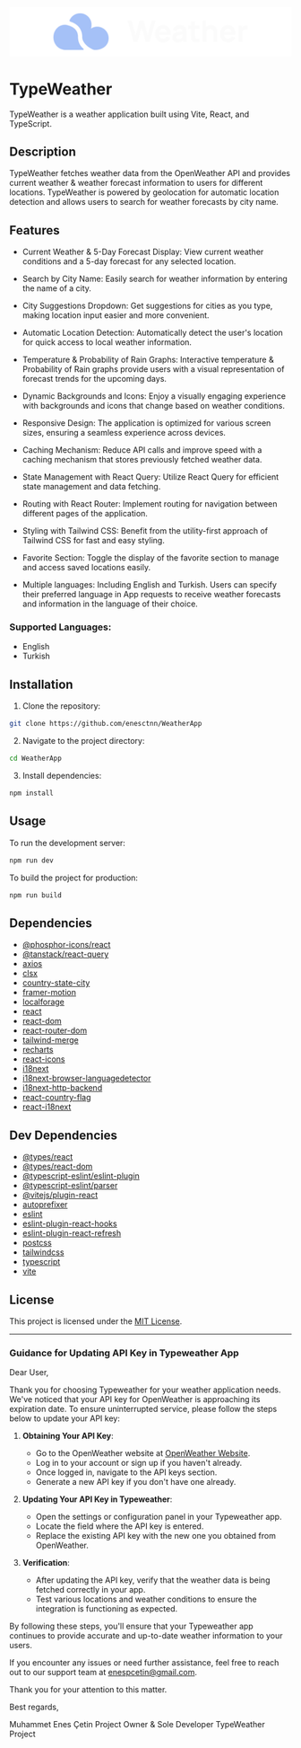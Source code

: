 ![TypeWeather Logo](public/logo.png)

# TypeWeather

TypeWeather is a weather application built using Vite, React, and TypeScript.

## Description

TypeWeather fetches weather data from the OpenWeather API and provides current weather & weather forecast information to users for different locations. TypeWeather is powered by geolocation for automatic location detection and allows users to search for weather forecasts by city name.

## Features

- Current Weather & 5-Day Forecast Display: View current weather conditions and a 5-day forecast for any selected location.

- Search by City Name: Easily search for weather information by entering the name of a city.

- City Suggestions Dropdown: Get suggestions for cities as you type, making location input easier and more convenient.

- Automatic Location Detection: Automatically detect the user's location for quick access to local weather information.

- Temperature & Probability of Rain Graphs: Interactive temperature & Probability of Rain graphs provide users with a visual representation of forecast trends for the upcoming days.

- Dynamic Backgrounds and Icons: Enjoy a visually engaging experience with backgrounds and icons that change based on weather conditions.

- Responsive Design: The application is optimized for various screen sizes, ensuring a seamless experience across devices.

- Caching Mechanism: Reduce API calls and improve speed with a caching mechanism that stores previously fetched weather data.

- State Management with React Query: Utilize React Query for efficient state management and data fetching.

- Routing with React Router: Implement routing for navigation between different pages of the application.

- Styling with Tailwind CSS: Benefit from the utility-first approach of Tailwind CSS for fast and easy styling.

- Favorite Section: Toggle the display of the favorite section to manage and access saved locations easily.

- Multiple languages: Including English and Turkish. Users can specify their preferred language in App requests to receive weather forecasts and information in the language of their choice.

### Supported Languages:

- English
- Turkish

## Installation

1. Clone the repository:

```bash
git clone https://github.com/enesctnn/WeatherApp

```

2. Navigate to the project directory:

```bash
cd WeatherApp
```

3. Install dependencies:

```bash
npm install
```

## Usage

To run the development server:

```bash
npm run dev
```

To build the project for production:

```bash
npm run build
```

## Dependencies

- [@phosphor-icons/react](https://www.npmjs.com/package/@phosphor-icons/react)
- [@tanstack/react-query](https://www.npmjs.com/package/@tanstack/react-query)
- [axios](https://www.npmjs.com/package/axios)
- [clsx](https://www.npmjs.com/package/clsx)
- [country-state-city](https://www.npmjs.com/package/country-state-city)
- [framer-motion](https://www.npmjs.com/package/framer-motion)
- [localforage](https://www.npmjs.com/package/localforage)
- [react](https://www.npmjs.com/package/react)
- [react-dom](https://www.npmjs.com/package/react-dom)
- [react-router-dom](https://www.npmjs.com/package/react-router-dom)
- [tailwind-merge](https://www.npmjs.com/package/tailwind-merge)
- [recharts](https://www.npmjs.com/package/recharts)
- [react-icons](https://www.npmjs.com/package/react-icons)
- [i18next](https://www.npmjs.com/package/i18next)
- [i18next-browser-languagedetector](https://www.npmjs.com/package/i18next-browser-languagedetector)
- [i18next-http-backend](https://www.npmjs.com/package/i18next-http-backend)
- [react-country-flag](https://www.npmjs.com/package/react-country-flag)
- [react-i18next](https://www.npmjs.com/package/react-i18next)

## Dev Dependencies

- [@types/react](https://www.npmjs.com/package/@types/react)
- [@types/react-dom](https://www.npmjs.com/package/@types/react-dom)
- [@typescript-eslint/eslint-plugin](https://www.npmjs.com/package/@typescript-eslint/eslint-plugin)
- [@typescript-eslint/parser](https://www.npmjs.com/package/@typescript-eslint/parser)
- [@vitejs/plugin-react](https://www.npmjs.com/package/@vitejs/plugin-react)
- [autoprefixer](https://www.npmjs.com/package/autoprefixer)
- [eslint](https://www.npmjs.com/package/eslint)
- [eslint-plugin-react-hooks](https://www.npmjs.com/package/eslint-plugin-react-hooks)
- [eslint-plugin-react-refresh](https://www.npmjs.com/package/eslint-plugin-react-refresh)
- [postcss](https://www.npmjs.com/package/postcss)
- [tailwindcss](https://www.npmjs.com/package/tailwindcss)
- [typescript](https://www.npmjs.com/package/typescript)
- [vite](https://www.npmjs.com/package/vite)

## License

This project is licensed under the [MIT License](LICENSE).

---

### Guidance for Updating API Key in Typeweather App

Dear User,

Thank you for choosing Typeweather for your weather application needs. We've noticed that your API key for OpenWeather is approaching its expiration date. To ensure uninterrupted service, please follow the steps below to update your API key:

1. **Obtaining Your API Key**:

   - Go to the OpenWeather website at [OpenWeather Website](https://openweathermap.org).
   - Log in to your account or sign up if you haven't already.
   - Once logged in, navigate to the API keys section.
   - Generate a new API key if you don't have one already.

2. **Updating Your API Key in Typeweather**:

   - Open the settings or configuration panel in your Typeweather app.
   - Locate the field where the API key is entered.
   - Replace the existing API key with the new one you obtained from OpenWeather.

3. **Verification**:
   - After updating the API key, verify that the weather data is being fetched correctly in your app.
   - Test various locations and weather conditions to ensure the integration is functioning as expected.

By following these steps, you'll ensure that your Typeweather app continues to provide accurate and up-to-date weather information to your users.

If you encounter any issues or need further assistance, feel free to reach out to our support team at enespcetin@gmail.com.

Thank you for your attention to this matter.

Best regards,

Muhammet Enes Çetin
Project Owner & Sole Developer
TypeWeather Project

